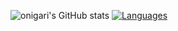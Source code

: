 ![onigari's GitHub stats](https://github-readme-stats.vercel.app/api?username=onigari&show_icons=true&theme=dark&layout=compact) [![Languages](https://github-readme-stats.vercel.app/api/top-langs/?username=onigari&layout=compact&hide=autohotkey,batchfile)](https://github.com/anuraghazra/github-readme-stats)

<!--
**onigari/onigari** is a ✨ _special_ ✨ repository because its `README.md` (this file) appears on your GitHub profile.

Here are some ideas to get you started:

- 🔭 I’m currently working on ...
- 🌱 I’m currently learning ...
- 👯 I’m looking to collaborate on ...
- 🤔 I’m looking for help with ...
- 💬 Ask me about ...
- 📫 How to reach me: ...
- 😄 Pronouns: ...
- ⚡ Fun fact: ...
-->
